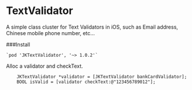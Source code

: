 TextValidator
=============

A simple class cluster for Text Validators in iOS, such as Email address, Chinese mobile phone number, etc...


###Install 

	`pod 'JKTextValidator', '~> 1.0.2'`


 Alloc a validator and checkText. 

```
	JKTextValidator *validator = [JKTextValidator bankCardValidator];
    BOOL isValid = [validator checkText:@"123456789012"];

```

